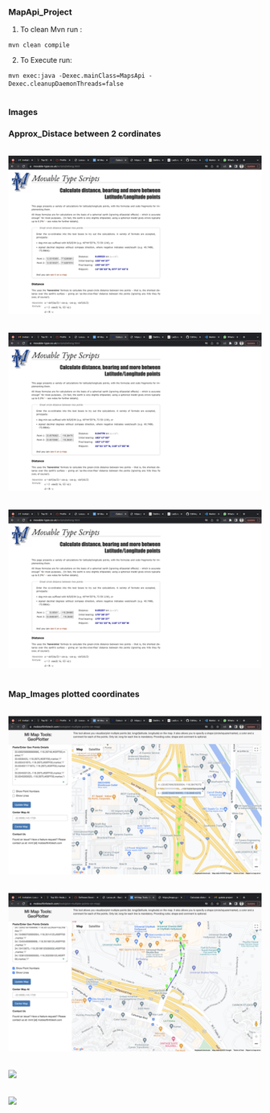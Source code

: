 ### MapApi_Project

1. To clean Mvn run :

```
mvn clean compile
```

2. To Execute run: 
```
mvn exec:java -Dexec.mainClass=MapsApi -Dexec.cleanupDaemonThreads=false


```

### Images

### Approx_Distace between 2 cordinates

<br><img src="images/1.png" ><br></br>
<br><img src="images/2.png" ><br></br>
<br><img src="images/4.png" ><br></br>
 
### Map_Images plotted coordinates
<br><img src="images/3.png" ><br></br>
<br><img src="images/5.png" ><br></br>
<br><img src="images/6.png" ><br></br>
<br><img src="images/7.png" ><br></br>
